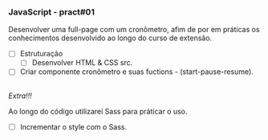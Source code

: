 ### JavaScript - pract#01

<p> Desenvolver uma full-page com um cronômetro, afim de por em práticas os conhecimentos desenvolvido ao longo do curso de extensão.</p>


- [ ] Estruturação 
    - [ ] Desenvolver HTML & CSS src.
- [ ] Criar componente cronômetro e suas fuctions - (start-pause-resume).

## 
<i>Extra!!!</i>
<p>Ao longo do código utilizarei Sass para práticar o uso. </p> 

- [ ] Incrementar o style com o Sass.


